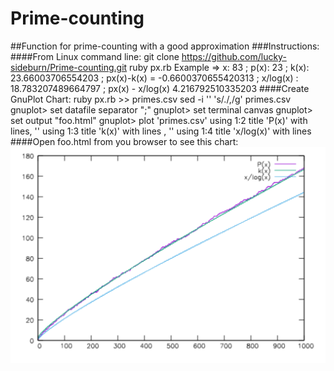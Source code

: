 # Prime-counting
##Function for prime-counting with a good approximation
###Instructions:
####From Linux command line:
    git clone https://github.com/lucky-sideburn/Prime-counting.git
    ruby px.rb
    Example => x: 83 ; p(x): 23 ; k(x): 23.66003706554203 ; px(x)-k(x) = -0.6600370655420313 ; x/log(x) : 18.783207489664797 ; px(x) - x/log(x) 4.216792510335203
####Create GnuPlot Chart:
    ruby px.rb >> primes.csv 
    sed -i '' 's/\./,/g' primes.csv 
    gnuplot> set datafile separator ";"
    gnuplot> set terminal canvas
    gnuplot> set output "foo.html"
    gnuplot> plot 'primes.csv' using 1:2 title 'P(x)' with lines, '' using 1:3 title 'k(x)' with lines , '' using 1:4 title 'x/log(x)' with lines
####Open foo.html from you browser to see this chart:
![Alt text](https://raw.githubusercontent.com/lucky-sideburn/Prime-counting/master/gnuplot.png "Gnuplot chart")
